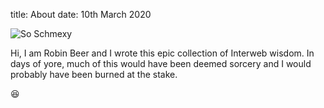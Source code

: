 title: About
date: 10th March 2020

![So Schmexy][my_sweet_photo]

Hi, I am Robin Beer and I wrote this epic collection of Interweb
wisdom. In days of yore, much of this would have been deemed sorcery
and I would probably have been burned at the stake.

😆

[my_sweet_photo]: {static}/images/BEER_2018_2896_zoom.jpg
